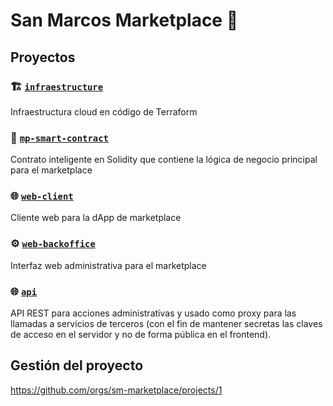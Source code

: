# San Marcos Marketplace 🛒

## Proyectos

### 🏗️ [`infraestructure`](https://github.com/sm-marketplace/infrastructure)

Infraestructura cloud en código de Terraform

### 📜 [`mp-smart-contract`](https://github.com/sm-marketplace/mp-smart-contract)

Contrato inteligente en Solidity que contiene la lógica de negocio principal para el marketplace 

### 🌐 [`web-client`](https://github.com/sm-marketplace/web-client)

Cliente web para la dApp de marketplace

### ⚙️ [`web-backoffice`](https://github.com/sm-marketplace/web-backoffice)

Interfaz web administrativa para el marketplace

### 🌐 [`api`](https://github.com/sm-marketplace/api)

API REST para acciones administrativas y usado como proxy para las llamadas a servicios de terceros (con el fin de mantener secretas las claves de acceso en el servidor y no de forma pública en el frontend).

## Gestión del proyecto

https://github.com/orgs/sm-marketplace/projects/1
